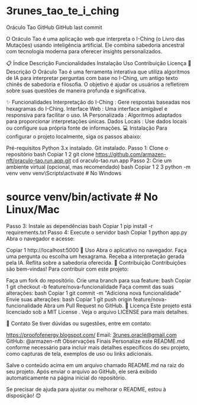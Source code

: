 # 3runes_tao_te_i_ching

Oráculo Tao
GitHub
GitHub last commit

O Oráculo Tao é uma aplicação web que interpreta o I-Ching (o Livro das Mutações) usando inteligência artificial. Ele combina sabedoria ancestral com tecnologia moderna para oferecer insights personalizados.

📋 Índice
Descrição
Funcionalidades
Instalação
Uso
Contribuição
Licença
📖 Descrição
O Oráculo Tao é uma ferramenta interativa que utiliza algoritmos de IA para interpretar perguntas com base no I-Ching, um antigo texto chinês de sabedoria e filosofia. O objetivo é ajudar os usuários a refletirem sobre suas questões de maneira profunda e significativa.

✨ Funcionalidades
Interpretação do I-Ching : Gere respostas baseadas nos hexagramas do I-Ching.
Interface Web : Uma interface amigável e responsiva para facilitar o uso.
IA Personalizada : Algoritmos adaptados para proporcionar interpretações únicas.
Dados Locais : Use dados locais ou configure sua própria fonte de informações.
💻 Instalação
Para configurar o projeto localmente, siga os passos abaixo:

Pré-requisitos
Python 3.x instalado.
Git instalado.
Passo 1: Clone o repositório
bash
Copiar
1
2
git clone https://github.com/armazen-nft/oraculo-tao.run.app.git
cd oraculo-tao.run.app
Passo 2: Crie um ambiente virtual (opcional, mas recomendado)
bash
Copiar
1
2
3
python -m venv venv
venv\Scripts\activate  # No Windows
# source venv/bin/activate  # No Linux/Mac
Passo 3: Instale as dependências
bash
Copiar
1
pip install -r requirements.txt
Passo 4: Execute o servidor
bash
Copiar
1
python app.py
Abra o navegador e acesse:

Copiar
1
http://localhost:5000
🚀 Uso
Abra o aplicativo no navegador.
Faça uma pergunta ou escolha um hexagrama.
Receba a interpretação gerada pela IA.
Reflita sobre a sabedoria oferecida.
🤝 Contribuição
Contribuições são bem-vindas! Para contribuir com este projeto:

Faça um fork do repositório.
Crie uma branch para sua feature:
bash
Copiar
1
git checkout -b feature/nova-funcionalidade
Faça commit das suas alterações:
bash
Copiar
1
git commit -m "Adiciona nova funcionalidade"
Envie suas alterações:
bash
Copiar
1
git push origin feature/nova-funcionalidade
Abra um Pull Request no GitHub.
📜 Licença
Este projeto está licenciado sob a MIT License . Veja o arquivo LICENSE para mais detalhes.

📧 Contato
Se tiver dúvidas ou sugestões, entre em contato:

https://proofofenergy.blogspot.com/
Email: 3runes.oracle@gmail.com
GitHub: @armazen-nft
Observações Finais
Personalize este README.md conforme necessário para incluir mais detalhes específicos do seu projeto, como capturas de tela, exemplos de uso ou links adicionais.

Salve o conteúdo acima em um arquivo chamado README.md na raiz do seu projeto. Após enviar o arquivo ao GitHub, ele será exibido automaticamente na página inicial do repositório.

Se precisar de ajuda para ajustar ou melhorar o README, estou à disposição! 😊
